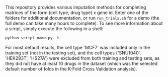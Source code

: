 This repository provides various imputation methods for completing matrices of the form (cell type, drug type) x gene id. Enter one of the folders for additional documentation, or run `run_trials.sh` for a demo (the full demo can take many hours to complete). To see more information about a script, simply execute the following in a shell:
```bash
python script_name.py -h
```

For most default results, the cell type 'MCF7' was included only in the training set (not in the testing set), and the cell types {'SNU1040', 'HEK293T', 'HS27A'} were excluded from both training and testing sets, as they did not have at least 10 drugs in the dataset (which was the selected default number of folds in the K-Fold Cross Validation analysis).
